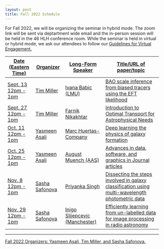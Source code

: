 ```yaml
---
layout: post
title: Fall 2022 Schedule 
---
```


For Fall 2022, we will be organizing the seminar in hybrid mode. The zoom link will be sent via deptartment wide email and the in-person session will be held in the 46 HLH conference room. While the seminar is held in virtual or hybrid mode, we ask our attendees to follow our <a href="{{ site.baseurl }}/rules">Guidelines for Virtual Engagement.

<table>
  <thead>
    <tr>
      <th>Date (Eastern Time)</th>
      <th>Organizer</th>
      <th>Long-Form Speaker</th>
      <th>Title/URL of paper/topic</th>
    </tr>
  </thead>
  <tbody>
    <tr>
      <td>Sept. 13<br>12pm - 1pm</td>
      <td>Tim Miller</td>
      <td>Ivana Babic (LMU)</td>
      <td>BAO scale inference from biased tracers using the EFT likelihood</td>
    </tr>
    <tr>
      <td>Sept. 27<br>12pm - 1pm</td>
      <td>Tim Miller</td>
      <td>Farnik Nikakhtar</td>
      <td>Introduction to Optimal Transport for Astrophysical Needs</td>
    </tr>
    <tr>
      <td>Oct. 11<br>12pm - 1pm</td>
      <td>Yasmeen Asali</td>
      <td>Marc Huertas-Company</td>
      <td>Deep learning the physics of galaxy formation</td>
    </tr>
    <tr>
      <td>Oct. 25<br>12pm - 1pm</td>
      <td>Yasmeen Asali</td>
      <td>August Muench (AAS)</td>
      <td>Advances in data, software, and graphics in Journal articles</td>
    </tr>
    <tr>
      <td>Nov. 8<br>12pm - 1pm</td>
      <td>Sasha Safonova</td>
      <td>Priyanka Singh</td>
      <td>Dissecting the steps involved in galaxy classification using multi-wavelength photometric data</td>
    </tr>
    <tr>
      <td>Nov. 29<br>12pm - 1pm</td>
      <td>Sasha Safonova</td>
      <td>Inigo Slijepcevic (Manchester)</td>
      <td>Efficiently learning from un-labelled data for image processing in radio astronomy</td>
    </tr>
  </tbody>
</table>

-----

Fall 2022 Organizers: <a href="mailto:yasmeen.asali@yale.edu">Yasmeen Asali, Tim Miller, and Sasha Safonova.
